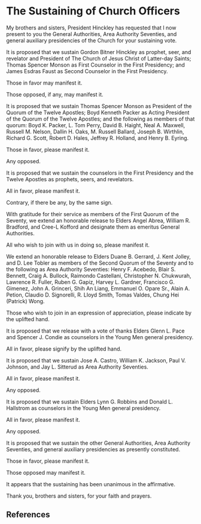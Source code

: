 # The Sustaining of Church Officers

My brothers and sisters, President Hinckley has requested that I now present
to you the General Authorities, Area Authority Seventies, and general
auxiliary presidencies of the Church for your sustaining vote.

It is proposed that we sustain Gordon Bitner Hinckley as prophet, seer, and
revelator and President of The Church of Jesus Christ of Latter-day Saints;
Thomas Spencer Monson as First Counselor in the First Presidency; and James
Esdras Faust as Second Counselor in the First Presidency.

Those in favor may manifest it.

Those opposed, if any, may manifest it.

It is proposed that we sustain Thomas Spencer Monson as President of the
Quorum of the Twelve Apostles; Boyd Kenneth Packer as Acting President of the
Quorum of the Twelve Apostles; and the following as members of that quorum:
Boyd K. Packer, L. Tom Perry, David B. Haight, Neal A. Maxwell, Russell M.
Nelson, Dallin H. Oaks, M. Russell Ballard, Joseph B. Wirthlin, Richard G.
Scott, Robert D. Hales, Jeffrey R. Holland, and Henry B. Eyring.

Those in favor, please manifest it.

Any opposed.

It is proposed that we sustain the counselors in the First Presidency and the
Twelve Apostles as prophets, seers, and revelators.

All in favor, please manifest it.

Contrary, if there be any, by the same sign.

With gratitude for their service as members of the First Quorum of the
Seventy, we extend an honorable release to Elders Angel Abrea, William R.
Bradford, and Cree-L Kofford and designate them as emeritus General
Authorities.

All who wish to join with us in doing so, please manifest it.

We extend an honorable release to Elders Duane B. Gerrard, J. Kent Jolley, and
D. Lee Tobler as members of the Second Quorum of the Seventy and to the
following as Area Authority Seventies: Henry F. Acebedo, Blair S. Bennett,
Craig A. Bullock, Raimondo Castellani, Christopher N. Chukwurah, Lawrence R.
Fuller, Ruben G. Gapiz, Harvey L. Gardner, Francisco G. Gimenez, John A.
Grinceri, Shih An Liang, Emmanuel O. Opare Sr., Alain A. Petion, Claudio D.
Signorelli, R. Lloyd Smith, Tomas Valdes, Chung Hei (Patrick) Wong.

Those who wish to join in an expression of appreciation, please indicate by
the uplifted hand.

It is proposed that we release with a vote of thanks Elders Glenn L. Pace and
Spencer J. Condie as counselors in the Young Men general presidency.

All in favor, please signify by the uplifted hand.

It is proposed that we sustain Jose A. Castro, William K. Jackson, Paul V.
Johnson, and Jay L. Sitterud as Area Authority Seventies.

All in favor, please manifest it.

Any opposed.

It is proposed that we sustain Elders Lynn G. Robbins and Donald L. Hallstrom
as counselors in the Young Men general presidency.

All in favor, please manifest it.

Any opposed.

It is proposed that we sustain the other General Authorities, Area Authority
Seventies, and general auxiliary presidencies as presently constituted.

Those in favor, please manifest it.

Those opposed may manifest it.

It appears that the sustaining has been unanimous in the affirmative.

Thank you, brothers and sisters, for your faith and prayers.

## References

